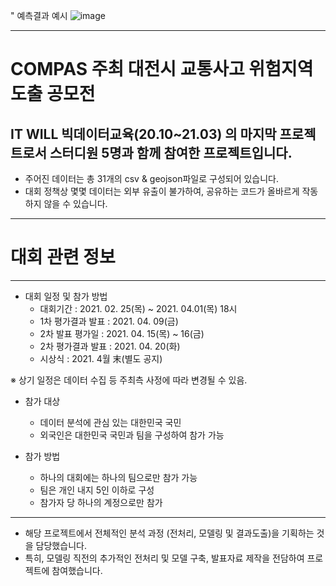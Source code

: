 " 예측결과 예시
![image](https://user-images.githubusercontent.com/74717033/128073005-a4cb5382-7b59-4e90-a37a-359254d69694.png)

---



# COMPAS 주최 대전시 교통사고 위험지역 도출 공모전
##  IT WILL 빅데이터교육(20.10~21.03) 의 마지막 프로젝트로서 스터디원 5명과 함께 참여한 프로젝트입니다.
* 주어진 데이터는 총 31개의 csv & geojson파일로 구성되어 있습니다.
* 대회 정책상 몇몇 데이터는 외부 유출이 불가하여, 공유하는 코드가 올바르게 작동하지 않을 수 있습니다.
---
# 대회 관련 정보
---
* 대회 일정 및 참가 방법
  * 대회기간 : 2021. 02. 25(목) ~ 2021. 04.01(목) 18시
  * 1차 평가결과 발표 : 2021. 04. 09(금)
  * 2차 발표 평가일 : 2021. 04. 15(목) ~ 16(금)
  * 2차 평가결과 발표 : 2021. 04. 20(화)
  * 시상식 : 2021. 4월 末(별도 공지)

※ 상기 일정은 데이터 수집 등 주최측 사정에 따라 변경될 수 있음.

* 참가 대상
  * 데이터 분석에 관심 있는 대한민국 국민
  * 외국인은 대한민국 국민과 팀을 구성하여 참가 가능

* 참가 방법
  * 하나의 대회에는 하나의 팀으로만 참가 가능
  * 팀은 개인 내지 5인 이하로 구성
  * 참가자 당 하나의 계정으로만 참가
---

* 해당 프로젝트에서 전체적인 분석 과정 (전처리, 모델링 및 결과도출)을 기획하는 것을 담당했습니다.
* 특히, 모델링 직전의 추가적인 전처리 및 모델 구축, 발표자료 제작을 전담하여 프로젝트에 참여했습니다.
